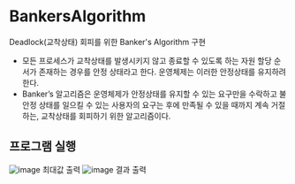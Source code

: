 # BankersAlgorithm
Deadlock(교착상태) 회피를 위한 Banker's Algorithm 구현

- 모든 프로세스가 교착상태를 발생시키지 않고 종료할 수 있도록 하는 자원 할당 순서가 존재하는 경우를 안정 상태라고 한다. 운영체제는 이러한 안정상태를 유지하려 한다.
- Banker’s 알고리즘은 운영체제가 안정상태를 유지할 수 있는 요구만을 수락하고 불안정 상태를 일으킬 수 있는 사용자의 요구는 후에 만족될 수 있을 때까지 계속 거절하는, 교착상태를 회피하기 위한 알고리즘이다.


## 프로그램 실행
![image](https://user-images.githubusercontent.com/77111523/116789762-73b1ca00-aaeb-11eb-9ff5-5986d07b60a8.png)
최대값 출력
![image](https://user-images.githubusercontent.com/77111523/116789794-a6f45900-aaeb-11eb-9d90-8d518fd7d479.png)
결과 출력
